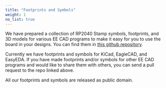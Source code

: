 ```yaml
---
title: "Footprints and Symbols"
weight: 1
no_list: true
---
```


We have prepared a collection of RP2040 Stamp symbols, footprints, and 3D models for various EE CAD programs to make it easy for you to use the board in your designs. You can find them in [this github repository](https://github.com/solderparty/rp2xxx_stamp_footprints).

Currently we have footprints and symbols for KiCad, EagleCAD, and EasyEDA. If you have made footprints and/or symbols for other EE CAD programs and would like to share them with others, you can send a pull request to the repo linked above.

All our footprints and symbols are released as public domain.
